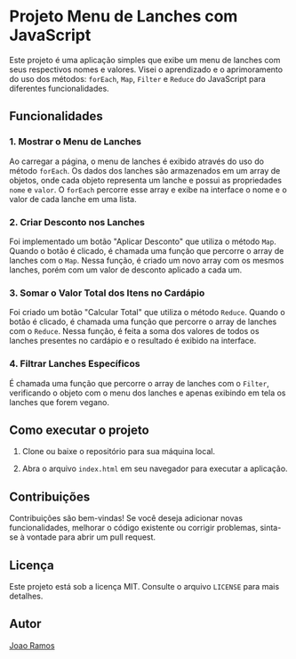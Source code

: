# Projeto Menu de Lanches com JavaScript

Este projeto é uma aplicação simples que exibe um menu de lanches com seus respectivos nomes e valores. Visei o aprendizado e o aprimoramento do uso dos métodos: `forEach`, `Map`, `Filter` e `Reduce` do JavaScript para diferentes funcionalidades.

## Funcionalidades

### 1. Mostrar o Menu de Lanches

Ao carregar a página, o menu de lanches é exibido através do uso do método `forEach`. Os dados dos lanches são armazenados em um array de objetos, onde cada objeto representa um lanche e possui as propriedades `nome` e `valor`. O `forEach` percorre esse array e exibe na interface o nome e o valor de cada lanche em uma lista.

### 2. Criar Desconto nos Lanches

Foi implementado um botão "Aplicar Desconto" que utiliza o método `Map`. Quando o botão é clicado, é chamada uma função que percorre o array de lanches com o `Map`. Nessa função, é criado um novo array com os mesmos lanches, porém com um valor de desconto aplicado a cada um.

### 3. Somar o Valor Total dos Itens no Cardápio

Foi criado um botão "Calcular Total" que utiliza o método `Reduce`. Quando o botão é clicado, é chamada uma função que percorre o array de lanches com o `Reduce`. Nessa função, é feita a soma dos valores de todos os lanches presentes no cardápio e o resultado é exibido na interface.

### 4. Filtrar Lanches Específicos

É chamada uma função que percorre o array de lanches com o `Filter`, verificando o objeto com o menu dos lanches e apenas exibindo em tela os lanches que forem vegano.

## Como executar o projeto

1. Clone ou baixe o repositório para sua máquina local.

2. Abra o arquivo `index.html` em seu navegador para executar a aplicação.

## Contribuições

Contribuições são bem-vindas! Se você deseja adicionar novas funcionalidades, melhorar o código existente ou corrigir problemas, sinta-se à vontade para abrir um pull request.

## Licença

Este projeto está sob a licença MIT. Consulte o arquivo `LICENSE` para mais detalhes.

## Autor

[Joao Ramos](https://github.com/JoaoHero)
